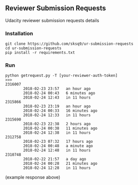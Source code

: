 ## Reviewer Submission Requests

Udacity reviewer submission requests details


### Installation

```
git clone https://github.com/sksq9/ur-submission-requests
cd ur-submission-requests
pip install -r requirements.txt
```

### Run

```shell
python getrequest.py -T [your-reviewer-auth-token]
>>> 
2316007
        2018-02-23 23:57   an hour ago
        2018-02-24 00:43   6 minutes ago
        2018-02-24 12:43   in 11 hours
2315866
        2018-02-23 23:19   an hour ago
        2018-02-24 00:33   16 minutes ago
        2018-02-24 12:33   in 11 hours
2315690
        2018-02-23 22:38   2 hours ago
        2018-02-24 00:38   11 minutes ago
        2018-02-24 12:38   in 11 hours
2312758
        2018-02-23 07:32   17 hours ago
        2018-02-24 00:48   a minute ago
        2018-02-24 12:48   in 11 hours
2310748
        2018-02-22 21:57   a day ago
        2018-02-24 00:28   21 minutes ago
        2018-02-24 12:28   in 11 hours
```

(example response above)
